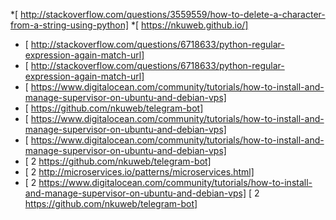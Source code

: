 *[  http://stackoverflow.com/questions/3559559/how-to-delete-a-character-from-a-string-using-python]
*[  https://nkuweb.github.io/]
* [  http://stackoverflow.com/questions/6718633/python-regular-expression-again-match-url]
* [  http://stackoverflow.com/questions/6718633/python-regular-expression-again-match-url]
* [  https://www.digitalocean.com/community/tutorials/how-to-install-and-manage-supervisor-on-ubuntu-and-debian-vps]
* [  https://github.com/nkuweb/telegram-bot]
* [  https://www.digitalocean.com/community/tutorials/how-to-install-and-manage-supervisor-on-ubuntu-and-debian-vps]
* [  https://www.digitalocean.com/community/tutorials/how-to-install-and-manage-supervisor-on-ubuntu-and-debian-vps]
* [ 2 https://github.com/nkuweb/telegram-bot]
* [ 2 http://microservices.io/patterns/microservices.html]
* [ 2 https://www.digitalocean.com/community/tutorials/how-to-install-and-manage-supervisor-on-ubuntu-and-debian-vps]
 [ 2 https://github.com/nkuweb/telegram-bot]
